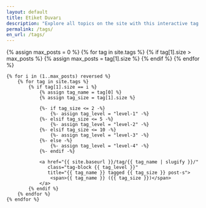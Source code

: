 ```yaml
---
layout: default
title: Etiket Duvarı
description: "Explore all topics on the site with this interactive tag wall. Discover articles and posts easily through a visual cloud of tags, sorted and sized by popularity, to quickly navigate to your areas of interest."
permalink: /tags/
en_url: /tags/
---
```


<div class="tag-wall-container">
    {% assign max_posts = 0 %}
    {% for tag in site.tags %}
        {% if tag[1].size > max_posts %}
            {% assign max_posts = tag[1].size %}
        {% endif %}
    {% endfor %}

    {% for i in (1..max_posts) reversed %}
        {% for tag in site.tags %}
            {% if tag[1].size == i %}
                {% assign tag_name = tag[0] %}
                {% assign tag_size = tag[1].size %}

                {%- if tag_size <= 2 -%}
                    {%- assign tag_level = "level-1" -%}
                {%- elsif tag_size <= 5 -%}
                    {%- assign tag_level = "level-2" -%}
                {%- elsif tag_size <= 10 -%}
                    {%- assign tag_level = "level-3" -%}
                {%- else -%}
                    {%- assign tag_level = "level-4" -%}
                {%- endif -%}

                <a href="{{ site.baseurl }}/tag/{{ tag_name | slugify }}/" 
                   class="tag-block {{ tag_level }}" 
                   title="{{ tag_name }} tagged {{ tag_size }} post-s">
                    <span>{{ tag_name }} ({{ tag_size }})</span>
                </a>
            {% endif %}
        {% endfor %}
    {% endfor %}
</div>

<script>
    document.addEventListener('DOMContentLoaded', () => {
        const tags = document.querySelectorAll('.tag-block');
        tags.forEach(tag => {
            const randomHue = Math.floor(Math.random() * 360);
            tag.style.backgroundColor = `hsl(${randomHue}, 65%, 50%)`;
        });
    });
</script>